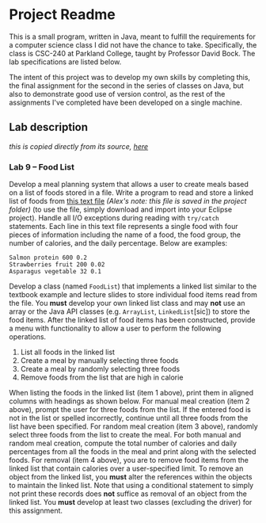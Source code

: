 # Project Readme
This is a small program, written in Java, meant to
fulfill the requirements for a computer science class I did
not have the chance to take. Specifically, the class is CSC-240
at Parkland College, taught by Professor David Bock. The lab
specifications are listed below.

The intent of this project was to develop my own skills by
completing this, the final assignment for the second in the
series of classes on Java, but also to demonstrate good use of
version control, as the rest of the assignments I've completed
have been developed on a single machine.

## Lab description
*this is copied directly from its source, [here](https://remy.parkland.edu/~dbock/Class/csc240/Labs/Lab9.html)*

### Lab 9 – Food List
Develop a meal planning system that allows a user to create meals based 
on a list of foods stored in a file. Write a program to read and store a
linked list of foods from [this text file](https://remy.parkland.edu/~dbock/Class/csc240/Labs/foods.txt) *(Alex's note: this file is saved in the project folder)*
(to use the file, simply download and import into your Eclipse project).
Handle all I/O exceptions during reading with `try/catch` statements.
Each line in this text file represents a single food with four pieces of
information including the name of a food, the food group, the number of
calories, and the daily percentage. Below are examples:
```
Salmon protein 600 0.2
Strawberries fruit 200 0.02
Asparagus vegetable 32 0.1
```
Develop a class (named `FoodList`) that implements a linked list similar
to the textbook example and lecture slides to store individual food
items read from the file. You **must** develop your own linked list
class and may **not** use an array or the Java API classes (e.g.
`ArrayList`, `LinkedList`\[sic\]) to store the food items. After the
linked list of food items has been constructed, provide a menu with
functionality to allow a user to perform the following operations.
1. List all foods in the linked list
2. Create a meal by manually selecting three foods
3. Create a meal by randomly selecting three foods
4. Remove foods from the list that are high in calorie

When listing the foods in the linked list (item 1 above), print them in
aligned columns with headings as shown below. For manual meal creation
(item 2 above), prompt the user for three foods from the list. If the
entered food is not in the list or spelled incorrectly, continue until
all three foods from the list have been specified. For random meal
creation (item 3 above), randomly select three foods from the list to
create the meal. For both manual and random meal creation, compute the
total number of calories and daily percentages from all the foods in the
meal and print along with the selected foods. For removal (item 4 above),
you are to remove food items from the linked list that contain calories
over a user-specified limit. To remove an object from the linked list,
you **must** alter the references within the objects to maintain the
linked list. Note that using a conditional statement to simply not print
these records does **not** suffice as removal of an object from the
linked list. You **must** develop at least two classes (excluding the
driver) for this assignment.
